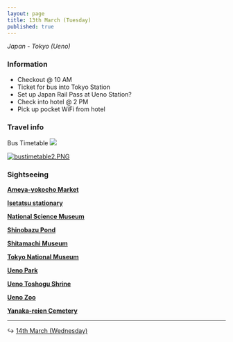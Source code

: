 ```yaml
---
layout: page
title: 13th March (Tuesday)
published: true
---
```

_Japan - Tokyo (Ueno)_

### Information

- Checkout @ 10 AM
- Ticket for bus into Tokyo Station
- Set up Japan Rail Pass at Ueno Station?
- Check into hotel @ 2 PM
- Pick up pocket WiFi from hotel

### Travel info

Bus Timetable
<a href="http://maki.host/days/week1/bustimetable.PNG">![]({{site.baseurl}}/days/week1/bustimetable.PNG)</a>

<a href="http://maki.host/days/week1/bustimetable2.PNG">![bustimetable2.PNG]({{site.baseurl}}/days/week1/bustimetable2.PNG)</a>


### Sightseeing

**[Ameya-yokocho Market](/locations/japan/ameyoko)**

**[Isetatsu stationary](/locations/japan/isetatsu)**

**[National Science Museum](/locations/japan/nsm)**

**[Shinobazu Pond](/locations/japan/shinobazupond)**

**[Shitamachi Museum](/locations/japan/shitamachi)**

**[Tokyo National Museum](/locations/japan/tokyonationalmuseum)**

**[Ueno Park](/locations/japan/uenopark)**

**[Ueno Toshogu Shrine](/locations/japan/uenoshrine)**

**[Ueno Zoo](/locations/japan/uenozoo)**

**[Yanaka-reien Cemetery](/locations/japan/yanakareiencemetery)**

<hr>

↪ [14th March (Wednesday)](/days/week1/14mar)

